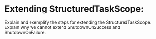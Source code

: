 # Extending StructuredTaskScope:

Explain and exemplify the steps for extending the StructuredTaskScope. Explain why we cannot extend ShutdownOnSuccess
and ShutdownOnFailure.